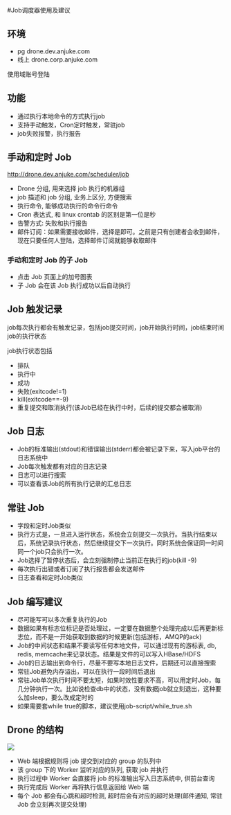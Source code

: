 #Job调度器使用及建议

## 环境

* pg drone.dev.anjuke.com
* 线上 drone.corp.anjuke.com

使用域账号登陆

## 功能

* 通过执行本地命令的方式执行job
* 支持手动触发，Cron定时触发，常驻job
* job失败报警，执行报告

## 手动和定时 Job

http://drone.dev.anjuke.com/scheduler/job

* Drone 分组, 用来选择 job 执行的机器组
* job 描述和 job 分组, 业务上区分, 方便搜索
* 执行命令, 能够成功执行的命令行命令
* Cron 表达式, 和 linux crontab 的区别是第一位是秒
* 告警方式: 失败和执行报告
* 邮件订阅：如果需要接收邮件，选择是即可。之前是只有创建者会收到邮件，现在只要任何人登陆，选择邮件订阅就能够收取邮件

### 手动和定时 Job 的子 Job

* 点击 Job 页面上的加号图表
* 子 Job 会在该 Job 执行成功以后自动执行

## Job 触发记录

job每次执行都会有触发记录，包括job提交时间，job开始执行时间，job结束时间
job的执行状态

job执行状态包括

* 排队
* 执行中
* 成功
* 失败(exitcode!=1)
* kill(exitcode==-9)
* 重复提交和取消执行(该Job已经在执行中时，后续的提交都会被取消)

## Job 日志

* Job的标准输出(stdout)和错误输出(stderr)都会被记录下来，写入job平台的日志系统中
* Job每次触发都有对应的日志记录
* 日志可以进行搜索
* 可以查看该Job的所有执行记录的汇总日志

## 常驻 Job

* 字段和定时Job类似
* 执行方式是，一旦进入运行状态，系统会立刻提交一次执行。当执行结束以后，系统记录执行状态，然后继续提交下一次执行。同时系统会保证同一时间同一个job只会执行一次。
* Job选择了暂停状态后，会立刻强制停止当前正在执行的job(kill -9)
* 每次执行出错或者订阅了执行报告都会发送邮件
* 日志查看和定时Job类似

## Job 编写建议

* 尽可能写可以多次重复执行的Job
* 数据如果有标志位标记是否处理过，一定要在数据整个处理完成以后再更新标志位，而不是一开始获取到数据的时候更新(包括游标，AMQP的ack)
* Job的中间状态和结果不要读写任何本地文件，可以通过现有的游标表, db, redis, memcache来记录状态。结果是文件的可以写入HBase/HDFS
* Job的日志输出到命令行，尽量不要写本地日志文件，后期还可以直接搜索
* 常驻Job避免内存溢出，可以在执行一段时间后退出
* 常驻Job单次执行时间不要太短，如果时效性要求不高，可以用定时Job，每几分钟执行一次。比如说检查db中的状态，没有数据job就立刻退出，这种要么加sleep，要么改成定时的
* 如果需要套while true的脚本，建议使用job-script/while_true.sh


## Drone 的结构

![](http://pic1.ajkimg.com/display/origin/09efe7ff5777db535216940b3ee80cc5.jpg)

* Web 端根据规则将 job 提交到对应的 group 的队列中
* 该 group 下的 Worker 监听对应的队列, 获取 job 并执行
* 执行过程中 Worker 会直接将 job 的标准输出写入日志系统中, 供前台查询
* 执行完成后 Worker 再将执行信息返回给 Web 端
* 每个 Job 都会有心跳和超时检测, 超时后会有对应的超时处理(邮件通知, 常驻 Job 会立刻再次提交处理)


